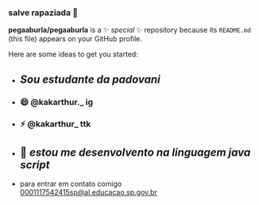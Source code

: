 ### salve rapaziada 👋


**pegaaburla/pegaaburla** is a ✨ _special_ ✨ repository because its `README.md` (this file) appears on your GitHub profile.

Here are some ideas to get you started:

- ## _Sou estudante da padovani_
- ### 😄 @kakarthur._ ig
- ### ⚡ @kakarthur_ ttk
- ## 🫵 _estou me desenvolvento na linguagem java script_
- para entrar em contato comigo 0001117542415sp@al.educacao.sp.gov.br

